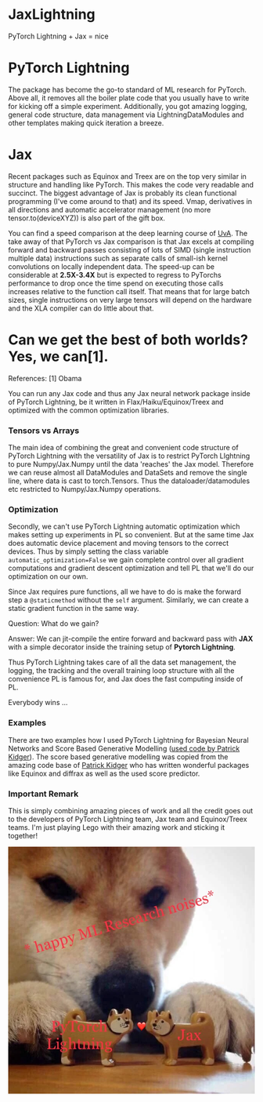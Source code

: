 # JaxLightning
PyTorch Lightning + Jax = nice

# PyTorch Lightning

The package has become the go-to standard of ML research for PyTorch.
Above all, it removes all the boiler plate code that you usually have to write for kicking off a simple experiment.
Additionally, you got amazing logging, general code structure, data management via LightningDataModules and other templates making quick iteration a breeze.

# Jax

Recent packages such as Equinox and Treex are on the top very similar in structure and handling like PyTorch.
This makes the code very readable and succinct.
The biggest advantage of Jax is probably its clean functional programming (I've come around to that) and its speed.
Vmap, derivatives in all directions and automatic accelerator management (no more tensor.to(deviceXYZ)) is also part of the gift box.

You can find a speed comparison at the deep learning course of [UvA](https://uvadlc-notebooks.readthedocs.io/en/latest/tutorial_notebooks/JAX/tutorial5/Inception_ResNet_DenseNet.html).
The take away of that PyTorch vs Jax comparison is that Jax excels at compiling forward and backward passes consisting of lots of SIMD (single instruction multiple data) instructions such as separate calls of small-ish kernel convolutions on locally independent data.
The speed-up can be considerable at **2.5X-3.4X** but is expected to regress to PyTorchs performance to drop once the time spend on executing those calls increases relative to the function call itself.
That means that for large batch sizes, single instructions on very large tensors will depend on the hardware and the XLA compiler can do little about that.

# Can we get the best of both worlds? Yes, we can[1].

References: [1] Obama

You can run any Jax code and thus any Jax neural network package inside of PyTorch Lightning, be it written in Flax/Haiku/Equinox/Treex and optimized with the common optimization libraries. 

### Tensors vs Arrays

The main idea of combining the great and convenient code structure of PyTorch Lightning with the versatility of Jax is to restrict PyTorch LIghtning to pure Numpy/Jax.Numpy until the data 'reaches' the Jax model.
Therefore we can reuse almost all DataModules and DataSets and remove the single line, where data is cast to torch.Tensors.
Thus the dataloader/datamodules etc restricted to Numpy/Jax.Numpy operations.

### Optimization

Secondly, we can't use PyTorch Lightning automatic optimization which makes setting up experiments in PL so convenient.
But at the same time Jax does automatic device placement and moving tensors to the correct devices.
Thus by simply setting the class variable `automatic_optimization=False` we gain complete control over all gradient computations and gradient descent optimization and tell PL that we'll do our optimization on our own.

Since Jax requires pure functions, all we have to do is make the forward step a `@staticmethod` without the `self` argument.
Similarly, we can create a static gradient function in the same way.

Question: What do we gain?

Answer: We can jit-compile the entire forward and backward pass with **JAX** with a simple decorator inside the training setup of **Pytorch Lightning**.

Thus PyTorch Lightning takes care of all the data set management, the logging, the tracking and the overall training loop structure with all the convenience PL is famous for, and Jax does the fast computing inside of PL.

Everybody wins ...

### Examples

There are two examples how I used PyTorch Lightning for Bayesian Neural Networks and Score Based Generative Modelling ([used code by Patrick Kidger](https://docs.kidger.site/equinox/examples/score_based_diffusion/)).
The score based generative modelling was copied from the amazing code base of [Patrick Kidger](https://github.com/patrick-kidger) who has written wonderful packages like Equinox and diffrax as well as the used score predictor.

### Important Remark

This is simply combining amazing pieces of work and all the credit goes out to the developers of PyTorch Lightning team, Jax team and Equinox/Treex teams.
I'm just playing Lego with their amazing work and sticking it together!

![](now_kiss.jpeg)